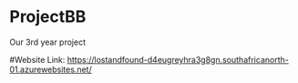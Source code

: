 # ProjectBB
Our 3rd year project

#Website Link: https://lostandfound-d4eugreyhra3g8gn.southafricanorth-01.azurewebsites.net/
